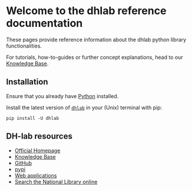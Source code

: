 # Welcome to the dhlab reference documentation

These pages provide reference information about the dhlab python library functionalities.

For tutorials, how-to-guides or further concept explanations, head to our [Knowledge Base](https://nationallibraryofnorway.github.io/DHLAB-kunnskapsbase/).

## Installation

Ensure that you already have  [Python](https://www.python.org/downloads/) installed.

<!-- start installation -->

Install the latest version of [`dhlab`](https://pypi.org/project/dhlab/) in your (Unix) terminal with pip:

```shell
pip install -U dhlab
```
<!-- end installation -->


## DH-lab resources

- [Official Homepage](https://www.nb.no/dh-lab/)
- [Knowledge Base](https://nationallibraryofnorway.github.io/DHLAB-kunnskapsbase/)
- [GitHub](https://github.com/NationalLibraryOfNorway/DHLAB)
- [pypi](https://pypi.org/project/dhlab/)
- [Web applications](https://www.nb.no/dh-lab/apper/)
- [Search the National Library online](https://www.nb.no/search)

